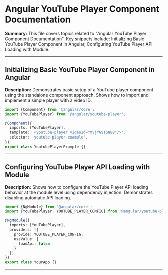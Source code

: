 # Angular YouTube Player Component Documentation

**Summary:** This file covers topics related to "Angular YouTube Player Component Documentation". Key snippets include: Initializing Basic YouTube Player Component in Angular, Configuring YouTube Player API Loading with Module.

---

## Initializing Basic YouTube Player Component in Angular

**Description:** Demonstrates basic setup of a YouTube player component using the standalone component approach. Shows how to import and implement a simple player with a video ID.

```typescript
import {Component} from '@angular/core';
import {YouTubePlayer} from '@angular/youtube-player';

@Component({
  imports: [YouTubePlayer],
  template: '<youtube-player videoId="mVjYG9TSN88"/>',
  selector: 'youtube-player-example',
})
export class YoutubePlayerExample {}
```

---

## Configuring YouTube Player API Loading with Module

**Description:** Shows how to configure the YouTube Player API loading behavior at the module level using dependency injection. Demonstrates disabling automatic API loading.

```typescript
import {NgModule} from '@angular/core';
import {YouTubePlayer, YOUTUBE_PLAYER_CONFIG} from '@angular/youtube-player';

@NgModule({
  imports: [YouTubePlayer],
  providers: [{
    provide: YOUTUBE_PLAYER_CONFIG,
    useValue: {
      loadApi: false
    }
  }]
})
export class YourApp {}
```

---